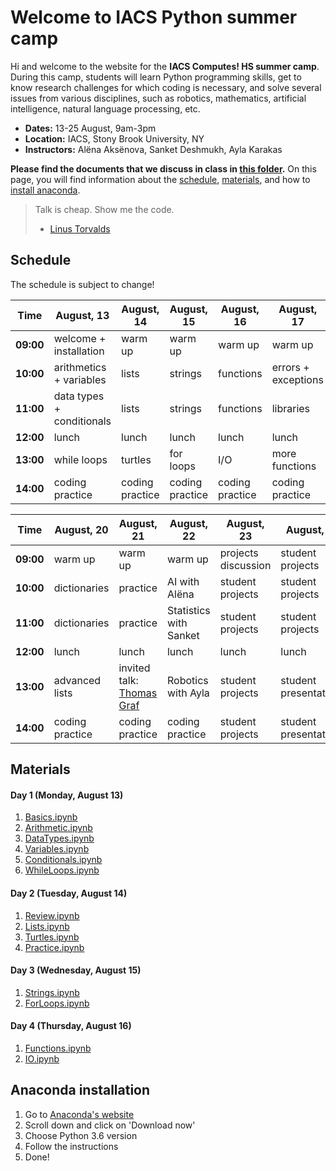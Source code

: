 # Welcome to IACS Python summer camp

Hi and welcome to the website for the **IACS Computes! HS summer camp**. During this camp, students will learn Python programming skills, get to know research challenges for which coding is necessary, and solve several issues from various disciplines, such as robotics, mathematics, artificial intelligence, natural language processing, etc.

- **Dates:** 13-25 August, 9am-3pm
- **Location:** IACS, Stony Brook University, NY
- **Instructors:** Alëna Aksënova, Sanket Deshmukh, Ayla Karakas

**Please find the documents that we discuss in class in [this folder](https://github.com/loisetoil/IACS_computes_2018).**
On this page, you will find information about the [schedule](#schedule), [materials](#materials), and how to [install anaconda](#anaconda-installation).

> Talk is cheap. Show me the code.
> - [Linus Torvalds](https://en.wikipedia.org/wiki/Linus_Torvalds)


## Schedule

The schedule is subject to change!

Time | August, 13 | August, 14 | August, 15 | August, 16 | August, 17
---------- | ---------- | ---------- | ---------- | ---------- | ----------
**09:00** | welcome + installation | warm up | warm up | warm up | warm up
**10:00** | arithmetics + variables | lists | strings | functions | errors + exceptions
**11:00** | data types + conditionals | lists | strings | functions | libraries
**12:00** | lunch | lunch | lunch | lunch | lunch
**13:00** | while loops | turtles | for loops | I/O | more functions
**14:00** | coding practice | coding practice | coding practice | coding practice | coding practice

Time | August, 20 | August, 21 | August, 22 | August, 23 | August, 24
---------- | ---------- | ---------- | ---------- | ---------- | ----------
**09:00** | warm up | warm up | warm up | projects discussion | student projects
**10:00** | dictionaries | practice | AI with Alëna | student projects | student projects
**11:00** | dictionaries | practice | Statistics with Sanket | student projects | student projects
**12:00** | lunch | lunch | lunch | lunch | lunch
**13:00** | advanced lists | invited talk: [Thomas Graf](http://thomasgraf.net/) | Robotics with Ayla | student projects | student presentations
**14:00** | coding practice | coding practice | coding practice | student projects | student presentations


## Materials
#### Day 1 (Monday, August 13)
1. [Basics.ipynb](https://minhaskamal.github.io/DownGit/#/home?url=https://github.com/loisetoil/IACS_computes_2018/tree/master/jupyter_notebooks/day1/Basics.ipynb)
2. [Arithmetic.ipynb](https://minhaskamal.github.io/DownGit/#/home?url=https://github.com/loisetoil/IACS_computes_2018/tree/master/jupyter_notebooks/day1/Arithmetic.ipynb)
3. [DataTypes.ipynb](https://minhaskamal.github.io/DownGit/#/home?url=https://github.com/loisetoil/IACS_computes_2018/tree/master/jupyter_notebooks/day1/DataTypes.ipynb)
4. [Variables.ipynb](https://minhaskamal.github.io/DownGit/#/home?url=https://github.com/loisetoil/IACS_computes_2018/tree/master/jupyter_notebooks/day1/Variables.ipynb)
5. [Conditionals.ipynb](https://github.com/loisetoil/IACS_computes_2018/tree/master/jupyter_notebooks/day1/Conditionals.ipynb)
6. [WhileLoops.ipynb](https://minhaskamal.github.io/DownGit/#/home?url=https://github.com/loisetoil/IACS_computes_2018/tree/master/jupyter_notebooks/day1/WhileLoops.ipynb)

#### Day 2 (Tuesday, August 14)
1. [Review.ipynb](https://minhaskamal.github.io/DownGit/#/home?url=https://github.com/loisetoil/IACS_computes_2018/blob/master/jupyter_notebooks/day2/Review%20-%20Day1.ipynb)
2. [Lists.ipynb](https://minhaskamal.github.io/DownGit/#/home?url=https://github.com/loisetoil/IACS_computes_2018/blob/master/jupyter_notebooks/day2/Lists.ipynb)
3. [Turtles.ipynb](https://minhaskamal.github.io/DownGit/#/home?url=https://github.com/loisetoil/IACS_computes_2018/blob/master/jupyter_notebooks/day2/turtles.ipynb)
3. [Practice.ipynb](https://minhaskamal.github.io/DownGit/#/home?url=https://github.com/loisetoil/IACS_computes_2018/blob/master/jupyter_notebooks/day2/practice_day2.ipynb)

#### Day 3 (Wednesday, August 15)
1. [Strings.ipynb](https://minhaskamal.github.io/DownGit/#/home?url=https://github.com/loisetoil/IACS_computes_2018/blob/master/jupyter_notebooks/day3/Day3-Strings.ipynb)
2. [ForLoops.ipynb](https://minhaskamal.github.io/DownGit/#/home?url=https://github.com/loisetoil/IACS_computes_2018/blob/master/jupyter_notebooks/day3/ForLoops.ipynb)

#### Day 4 (Thursday, August 16)
1. [Functions.ipynb](https://minhaskamal.github.io/DownGit/#/home?url=https://github.com/loisetoil/IACS_computes_2018/blob/master/jupyter_notebooks/day4/Functions.ipynb)
2. [IO.ipynb](https://minhaskamal.github.io/DownGit/#/home?url=https://github.com/loisetoil/IACS_computes_2018/blob/master/jupyter_notebooks/day4/IO.ipynb)


## Anaconda installation

1. Go to [Anaconda's website](https://www.anaconda.com/)
2. Scroll down and click on 'Download now'
3. Choose Python 3.6 version
4. Follow the instructions
5. Done!
